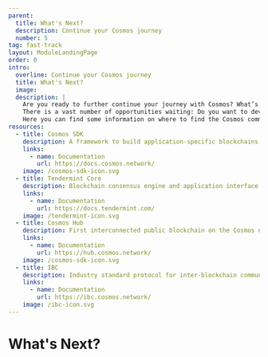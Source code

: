 ```yaml
---
parent:
  title: What's Next?
  description: Continue your Cosmos journey
  number: 5
tag: fast-track
layout: ModuleLandingPage
order: 0
intro:
  overline: Continue your Cosmos journey
  title: What's Next?
  image: 
  description: |
    Are you ready to further continue your journey with Cosmos? What’s next? <br/><br/>
    There is a vast number of opportunities waiting: Do you want to develop your own application-specific blockchain? Or, contribute to the SDK development? <br/><br/>
    Here you can find some information on where to find the Cosmos community, a contact form, and information on the grants program to help you navigate your journey.
resources:
  - title: Cosmos SDK
    description: A framework to build application-specific blockchains
    links:
      - name: Documentation
        url: https://docs.cosmos.network/
    image: /cosmos-sdk-icon.svg
  - title: Tendermint Core
    description: Blockchain consensus engine and application interface
    links:
      - name: Documentation
        url: https://docs.tendermint.com/
    image: /tendermint-icon.svg
  - title: Cosmos Hub
    description: First interconnected public blockchain on the Cosmos network
    links:
      - name: Documentation
        url: https://hub.cosmos.network/
    image: /cosmos-sdk-icon.svg
  - title: IBC
    description: Industry standard protocol for inter-blockchain communication
    links:
      - name: Documentation
        url: https://ibc.cosmos.network/
    image: /ibc-icon.svg
---
```


# What's Next?